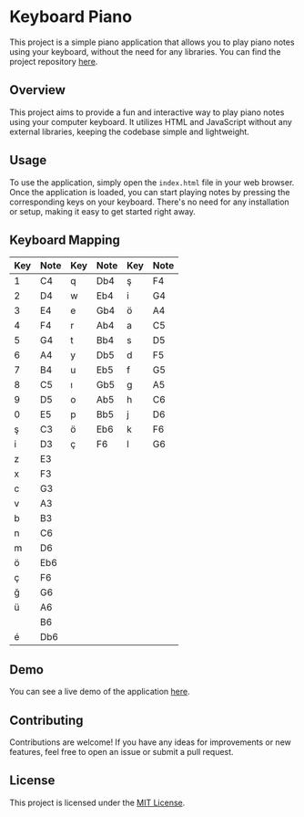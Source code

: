 # Keyboard Piano

This project is a simple piano application that allows you to play piano notes using your keyboard, without the need for any libraries. You can find the project repository [here](https://github.com/Abdullah-Yilmazer/piano).

## Overview

This project aims to provide a fun and interactive way to play piano notes using your computer keyboard. It utilizes HTML and JavaScript without any external libraries, keeping the codebase simple and lightweight.

## Usage

To use the application, simply open the `index.html` file in your web browser. Once the application is loaded, you can start playing notes by pressing the corresponding keys on your keyboard. There's no need for any installation or setup, making it easy to get started right away.

## Keyboard Mapping

| Key | Note | Key | Note | Key | Note |
|-----|------|-----|------|-----|------|
| 1   | C4   | q   | Db4  | ş   | F4   |
| 2   | D4   | w   | Eb4  | i   | G4   |
| 3   | E4   | e   | Gb4  | ö   | A4   |
| 4   | F4   | r   | Ab4  | a   | C5   |
| 5   | G4   | t   | Bb4  | s   | D5   |
| 6   | A4   | y   | Db5  | d   | F5   |
| 7   | B4   | u   | Eb5  | f   | G5   |
| 8   | C5   | ı   | Gb5  | g   | A5   |
| 9   | D5   | o   | Ab5  | h   | C6   |
| 0   | E5   | p   | Bb5  | j   | D6   |
| ş   | C3   | ö   | Eb6  | k   | F6   |
| i   | D3   | ç   | F6   | l   | G6   |
| z   | E3   |      |      |     |      |
| x   | F3   |      |      |     |      |
| c   | G3   |      |      |     |      |
| v   | A3   |      |      |     |      |
| b   | B3   |      |      |     |      |
| n   | C6   |      |      |     |      |
| m   | D6   |      |      |     |      |
| ö   | Eb6  |      |      |     |      |
| ç   | F6   |      |      |     |      |
| ğ   | G6   |      |      |     |      |
| ü   | A6   |      |      |     |      |
|     | B6   |      |      |     |      |
| é   | Db6  |      |      |     |      |

## Demo

You can see a live demo of the application [here](https://abdullah-yilmazer.github.io/Keyboard-Piano).

## Contributing

Contributions are welcome! If you have any ideas for improvements or new features, feel free to open an issue or submit a pull request.

## License

This project is licensed under the [MIT License](https://github.com/Abdullah-Yilmazer/piano/blob/master/LICENSE).
